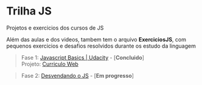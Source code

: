# Trilha JS
Projetos e exercicios dos cursos de JS

Além das aulas e dos videos, tambem tem o arquivo __ExerciciosJS__, com pequenos exercicios e desafios resolvidos durante os estudo da linguagem

> Fase 1: [Javascript Basics | Udacity](https://br.udacity.com/course/javascript-basics--ud804/)    -  [**Concluido**]  
    Projeto: [Curriculo Web](https://github.com/zerocowl/trilhajs/tree/master/frontend-nanodegree-resume)

> Fase 2: [Desvendando o JS](https://www.youtube.com/watch?v=093dIOCNeIc&list=PLQCmSnNFVYnT1-oeDOSBnt164802rkegc) - [**Em progresso**]


